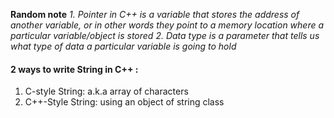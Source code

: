 **Random note**
*1. Pointer in C++ is a variable that stores the address of another variable, or in other words they point to a memory location where a particular variable/object is stored*
*2. Data type is a parameter that tells us what type of data a particular variable is going to hold*

#### 2 ways to write String in C++ :
1. C-style String: a.k.a array of characters
2. C++-Style String: using an object of string class

